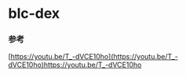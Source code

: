 # blc-dex

### 参考
[https://youtu.be/T_-dVCE10ho](https://youtu.be/T_-dVCE10ho)https://youtu.be/T_-dVCE10ho
